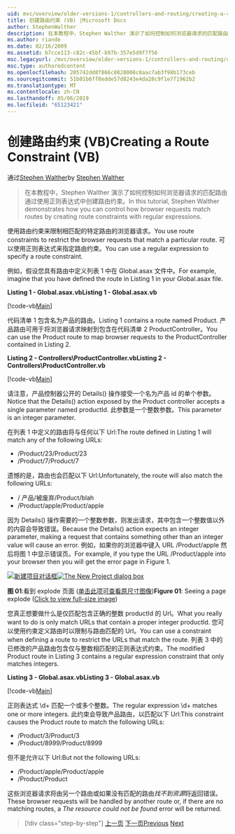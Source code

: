```yaml
---
uid: mvc/overview/older-versions-1/controllers-and-routing/creating-a-route-constraint-vb
title: 创建路由约束 (VB) |Microsoft Docs
author: StephenWalther
description: 在本教程中，Stephen Walther 演示了如何控制如何浏览器请求的匹配路由通过使用正则表达式中创建路由约束。
ms.author: riande
ms.date: 02/16/2009
ms.assetid: b7cce113-c82c-45bf-b97b-357e5d9f7f56
msc.legacyurl: /mvc/overview/older-versions-1/controllers-and-routing/creating-a-route-constraint-vb
msc.type: authoredcontent
ms.openlocfilehash: 205742dd8f866c8828008c8aac7ab3f98b173ceb
ms.sourcegitcommit: 51b01b6ff8edde57d8243e4da28c9f1e7f1962b2
ms.translationtype: MT
ms.contentlocale: zh-CN
ms.lasthandoff: 05/06/2019
ms.locfileid: "65123421"
---
```

# <a name="creating-a-route-constraint-vb"></a><span data-ttu-id="645ea-103">创建路由约束 (VB)</span><span class="sxs-lookup"><span data-stu-id="645ea-103">Creating a Route Constraint (VB)</span></span>

<span data-ttu-id="645ea-104">通过[Stephen Walther](https://github.com/StephenWalther)</span><span class="sxs-lookup"><span data-stu-id="645ea-104">by [Stephen Walther](https://github.com/StephenWalther)</span></span>

> <span data-ttu-id="645ea-105">在本教程中，Stephen Walther 演示了如何控制如何浏览器请求的匹配路由通过使用正则表达式中创建路由约束。</span><span class="sxs-lookup"><span data-stu-id="645ea-105">In this tutorial, Stephen Walther demonstrates how you can control how browser requests match routes by creating route constraints with regular expressions.</span></span>

<span data-ttu-id="645ea-106">使用路由约束来限制相匹配的特定路由的浏览器请求。</span><span class="sxs-lookup"><span data-stu-id="645ea-106">You use route constraints to restrict the browser requests that match a particular route.</span></span> <span data-ttu-id="645ea-107">可以使用正则表达式来指定路由约束。</span><span class="sxs-lookup"><span data-stu-id="645ea-107">You can use a regular expression to specify a route constraint.</span></span>

<span data-ttu-id="645ea-108">例如，假设您具有路由中定义列表 1 中在 Global.asax 文件中。</span><span class="sxs-lookup"><span data-stu-id="645ea-108">For example, imagine that you have defined the route in Listing 1 in your Global.asax file.</span></span>

<span data-ttu-id="645ea-109">**Listing 1 - Global.asax.vb**</span><span class="sxs-lookup"><span data-stu-id="645ea-109">**Listing 1 - Global.asax.vb**</span></span>

[!code-vb[Main](creating-a-route-constraint-vb/samples/sample1.vb)]

<span data-ttu-id="645ea-110">代码清单 1 包含名为产品的路由。</span><span class="sxs-lookup"><span data-stu-id="645ea-110">Listing 1 contains a route named Product.</span></span> <span data-ttu-id="645ea-111">产品路由可用于将浏览器请求映射到包含在代码清单 2 ProductController。</span><span class="sxs-lookup"><span data-stu-id="645ea-111">You can use the Product route to map browser requests to the ProductController contained in Listing 2.</span></span>

<span data-ttu-id="645ea-112">**Listing 2 - Controllers\ProductController.vb**</span><span class="sxs-lookup"><span data-stu-id="645ea-112">**Listing 2 - Controllers\ProductController.vb**</span></span>

[!code-vb[Main](creating-a-route-constraint-vb/samples/sample2.vb)]

<span data-ttu-id="645ea-113">请注意，产品控制器公开的 Details() 操作接受一个名为产品 id 的单个参数。</span><span class="sxs-lookup"><span data-stu-id="645ea-113">Notice that the Details() action exposed by the Product controller accepts a single parameter named productId.</span></span> <span data-ttu-id="645ea-114">此参数是一个整数参数。</span><span class="sxs-lookup"><span data-stu-id="645ea-114">This parameter is an integer parameter.</span></span>

<span data-ttu-id="645ea-115">在列表 1 中定义的路由将与任何以下 Url:</span><span class="sxs-lookup"><span data-stu-id="645ea-115">The route defined in Listing 1 will match any of the following URLs:</span></span>

- <span data-ttu-id="645ea-116">/Product/23</span><span class="sxs-lookup"><span data-stu-id="645ea-116">/Product/23</span></span>
- <span data-ttu-id="645ea-117">/Product/7</span><span class="sxs-lookup"><span data-stu-id="645ea-117">/Product/7</span></span>

<span data-ttu-id="645ea-118">遗憾的是，路由也会匹配以下 Url:</span><span class="sxs-lookup"><span data-stu-id="645ea-118">Unfortunately, the route will also match the following URLs:</span></span>

- <span data-ttu-id="645ea-119">/ 产品/被废弃</span><span class="sxs-lookup"><span data-stu-id="645ea-119">/Product/blah</span></span>
- <span data-ttu-id="645ea-120">/Product/apple</span><span class="sxs-lookup"><span data-stu-id="645ea-120">/Product/apple</span></span>

<span data-ttu-id="645ea-121">因为 Details() 操作需要的一个整数参数，则发出请求，其中包含一个整数值以外的内容会导致错误。</span><span class="sxs-lookup"><span data-stu-id="645ea-121">Because the Details() action expects an integer parameter, making a request that contains something other than an integer value will cause an error.</span></span> <span data-ttu-id="645ea-122">例如，如果你的浏览器中键入 URL /Product/apple 然后将图 1 中显示错误页。</span><span class="sxs-lookup"><span data-stu-id="645ea-122">For example, if you type the URL /Product/apple into your browser then you will get the error page in Figure 1.</span></span>

<span data-ttu-id="645ea-123">[![新建项目对话框](creating-a-route-constraint-vb/_static/image1.jpg)](creating-a-route-constraint-vb/_static/image1.png)</span><span class="sxs-lookup"><span data-stu-id="645ea-123">[![The New Project dialog box](creating-a-route-constraint-vb/_static/image1.jpg)](creating-a-route-constraint-vb/_static/image1.png)</span></span>

<span data-ttu-id="645ea-124">**图 01**:看到 explode 页面 ([单击此项可查看原尺寸图像](creating-a-route-constraint-vb/_static/image2.png))</span><span class="sxs-lookup"><span data-stu-id="645ea-124">**Figure 01**: Seeing a page explode ([Click to view full-size image](creating-a-route-constraint-vb/_static/image2.png))</span></span>

<span data-ttu-id="645ea-125">您真正想要做什么是仅匹配包含正确的整数 productId 的 Url。</span><span class="sxs-lookup"><span data-stu-id="645ea-125">What you really want to do is only match URLs that contain a proper integer productId.</span></span> <span data-ttu-id="645ea-126">您可以使用约束定义路由时以限制与路由匹配的 Url。</span><span class="sxs-lookup"><span data-stu-id="645ea-126">You can use a constraint when defining a route to restrict the URLs that match the route.</span></span> <span data-ttu-id="645ea-127">列表 3 中的已修改的产品路由包含仅与整数相匹配的正则表达式约束。</span><span class="sxs-lookup"><span data-stu-id="645ea-127">The modified Product route in Listing 3 contains a regular expression constraint that only matches integers.</span></span>

<span data-ttu-id="645ea-128">**Listing 3 - Global.asax.vb**</span><span class="sxs-lookup"><span data-stu-id="645ea-128">**Listing 3 - Global.asax.vb**</span></span>

[!code-vb[Main](creating-a-route-constraint-vb/samples/sample3.vb)]

<span data-ttu-id="645ea-129">正则表达式 \d+ 匹配一个或多个整数。</span><span class="sxs-lookup"><span data-stu-id="645ea-129">The regular expression \d+ matches one or more integers.</span></span> <span data-ttu-id="645ea-130">此约束会导致产品路由，以匹配以下 Url:</span><span class="sxs-lookup"><span data-stu-id="645ea-130">This constraint causes the Product route to match the following URLs:</span></span>

- <span data-ttu-id="645ea-131">/Product/3</span><span class="sxs-lookup"><span data-stu-id="645ea-131">/Product/3</span></span>
- <span data-ttu-id="645ea-132">/Product/8999</span><span class="sxs-lookup"><span data-stu-id="645ea-132">/Product/8999</span></span>

<span data-ttu-id="645ea-133">但不是允许以下 Url:</span><span class="sxs-lookup"><span data-stu-id="645ea-133">But not the following URLs:</span></span>

- <span data-ttu-id="645ea-134">/Product/apple</span><span class="sxs-lookup"><span data-stu-id="645ea-134">/Product/apple</span></span>
- <span data-ttu-id="645ea-135">/Product</span><span class="sxs-lookup"><span data-stu-id="645ea-135">/Product</span></span>

<span data-ttu-id="645ea-136">这些浏览器请求将由另一个路由或如果没有匹配的路由*找不到资源*将返回错误。</span><span class="sxs-lookup"><span data-stu-id="645ea-136">These browser requests will be handled by another route or, if there are no matching routes, a *The resource could not be found* error will be returned.</span></span>

> [!div class="step-by-step"]
> <span data-ttu-id="645ea-137">[上一页](creating-custom-routes-vb.md)
> [下一页](creating-a-custom-route-constraint-vb.md)</span><span class="sxs-lookup"><span data-stu-id="645ea-137">[Previous](creating-custom-routes-vb.md)
[Next](creating-a-custom-route-constraint-vb.md)</span></span>

